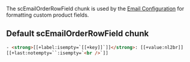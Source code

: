 The scEmailOrderRowField chunk is used by the [Email Configuration](../Manager/Administration/Emails) for formatting custom product fields. 

## Default scEmailOrderRowField chunk

```` html
- <strong>[[+label:isempty=`[[+key]]`]]</strong>: [[+value:nl2br]]
[[+last:notempty=``:isempty=`<br />`]]

````
